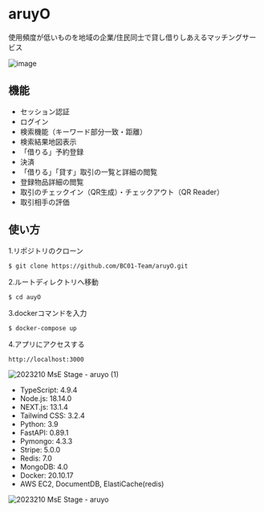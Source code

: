 # aruyO
使用頻度が低いものを地域の企業/住民同士で貸し借りしあえるマッチングサービス

![image](https://user-images.githubusercontent.com/107560126/219029888-8e5d1704-4ff0-4eac-97b1-40e4bf89183e.png)

## 機能
- セッション認証
- ログイン
- 検索機能（キーワード部分一致・距離）
- 検索結果地図表示
- 「借りる」予約登録
- 決済
- 「借りる」「貸す」取引の一覧と詳細の閲覧
- 登録物品詳細の閲覧
- 取引のチェックイン（QR生成）・チェックアウト（QR Reader）
- 取引相手の評価

## 使い方

1.リポジトリのクローン
```
$ git clone https://github.com/BC01-Team/aruyO.git
```

2.ルートディレクトリへ移動
```
$ cd auyO
```

3.dockerコマンドを入力
```
$ docker-compose up
```

4.アプリにアクセスする
```
http://localhost:3000
```

![2023210 MsE Stage - aruyo (1)](https://user-images.githubusercontent.com/107560126/219031322-fedb9899-fa67-429c-bd01-c88ba9e8a80c.png)

- TypeScript: 4.9.4
- Node.js: 18.14.0
- NEXT.js: 13.1.4
- Tailwind CSS: 3.2.4
- Python: 3.9
- FastAPI:  0.89.1
- Pymongo: 4.3.3
- Stripe: 5.0.0
- Redis: 7.0
- MongoDB: 4.0
- Docker: 20.10.17
- AWS EC2, DocumentDB, ElastiCache(redis)


![2023210 MsE Stage - aruyo](https://user-images.githubusercontent.com/107560126/219030911-827628ee-f668-48b1-9320-6c3eb16ec96c.png)
